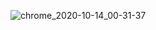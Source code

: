 ![chrome_2020-10-14_00-31-37](https://user-images.githubusercontent.com/59517205/95918718-f627a600-0db4-11eb-9579-843ab3e29502.png)
